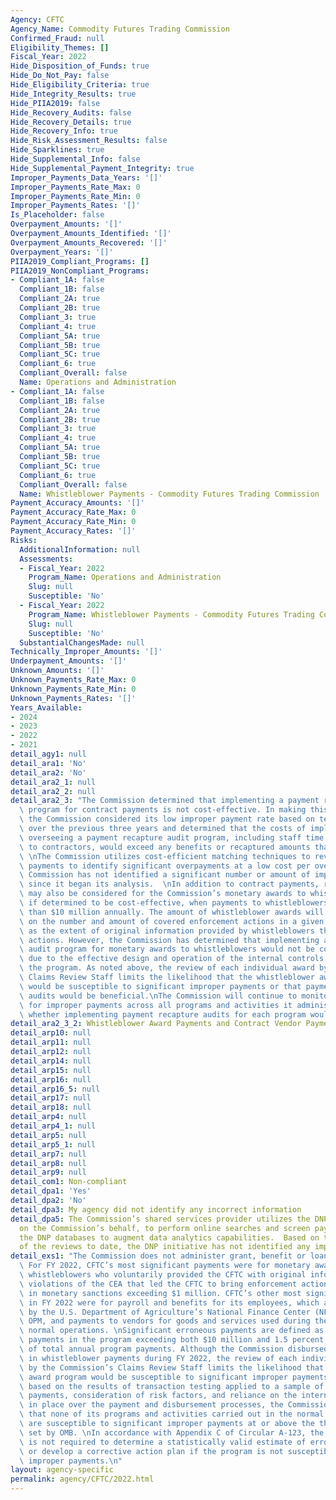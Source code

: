 ```yaml
---
Agency: CFTC
Agency_Name: Commodity Futures Trading Commission
Confirmed_Fraud: null
Eligibility_Themes: []
Fiscal_Year: 2022
Hide_Disposition_of_Funds: true
Hide_Do_Not_Pay: false
Hide_Eligibility_Criteria: true
Hide_Integrity_Results: true
Hide_PIIA2019: false
Hide_Recovery_Audits: false
Hide_Recovery_Details: true
Hide_Recovery_Info: true
Hide_Risk_Assessment_Results: false
Hide_Sparklines: true
Hide_Supplemental_Info: false
Hide_Supplemental_Payment_Integrity: true
Improper_Payments_Data_Years: '[]'
Improper_Payments_Rate_Max: 0
Improper_Payments_Rate_Min: 0
Improper_Payments_Rates: '[]'
Is_Placeholder: false
Overpayment_Amounts: '[]'
Overpayment_Amounts_Identified: '[]'
Overpayment_Amounts_Recovered: '[]'
Overpayment_Years: '[]'
PIIA2019_Compliant_Programs: []
PIIA2019_NonCompliant_Programs:
- Compliant_1A: false
  Compliant_1B: false
  Compliant_2A: true
  Compliant_2B: true
  Compliant_3: true
  Compliant_4: true
  Compliant_5A: true
  Compliant_5B: true
  Compliant_5C: true
  Compliant_6: true
  Compliant_Overall: false
  Name: Operations and Administration
- Compliant_1A: false
  Compliant_1B: false
  Compliant_2A: true
  Compliant_2B: true
  Compliant_3: true
  Compliant_4: true
  Compliant_5A: true
  Compliant_5B: true
  Compliant_5C: true
  Compliant_6: true
  Compliant_Overall: false
  Name: Whistleblower Payments - Commodity Futures Trading Commission
Payment_Accuracy_Amounts: '[]'
Payment_Accuracy_Rate_Max: 0
Payment_Accuracy_Rate_Min: 0
Payment_Accuracy_Rates: '[]'
Risks:
  AdditionalInformation: null
  Assessments:
  - Fiscal_Year: 2022
    Program_Name: Operations and Administration
    Slug: null
    Susceptible: 'No'
  - Fiscal_Year: 2022
    Program_Name: Whistleblower Payments - Commodity Futures Trading Commission
    Slug: null
    Susceptible: 'No'
  SubstantialChangesMade: null
Technically_Improper_Amounts: '[]'
Underpayment_Amounts: '[]'
Unknown_Amounts: '[]'
Unknown_Payments_Rate_Max: 0
Unknown_Payments_Rate_Min: 0
Unknown_Payments_Rates: '[]'
Years_Available:
- 2024
- 2023
- 2022
- 2021
detail_agy1: null
detail_ara1: 'No'
detail_ara2: 'No'
detail_ara2_1: null
detail_ara2_2: null
detail_ara2_3: "The Commission determined that implementing a payment recapture audit\
  \ program for contract payments is not cost-effective. In making this determination,\
  \ the Commission considered its low improper payment rate based on testing conducted\
  \ over the previous three years and determined that the costs of implementing and\
  \ overseeing a payment recapture audit program, including staff time and payments\
  \ to contractors, would exceed any benefits or recaptured amounts that might result.\
  \ \nThe Commission utilizes cost-efficient matching techniques to review all vendor\
  \ payments to identify significant overpayments at a low cost per overpayment. The\
  \ Commission has not identified a significant number or amount of improper payments\
  \ since it began its analysis.  \nIn addition to contract payments, recapture auditing\
  \ may also be considered for the Commission’s monetary awards to whistleblowers,\
  \ if determined to be cost-effective, when payments to whistleblowers total more\
  \ than $10 million annually. The amount of whistleblower awards will vary depending\
  \ on the number and amount of covered enforcement actions in a given year, as well\
  \ as the extent of original information provided by whistleblowers that led to the\
  \ actions. However, the Commission has determined that implementing a payment recapture\
  \ audit program for monetary awards to whistleblowers would not be cost-effective\
  \ due to the effective design and operation of the internal controls in place for\
  \ the program. As noted above, the review of each individual award by the Commission’s\
  \ Claims Review Staff limits the likelihood that the whistleblower award program\
  \ would be susceptible to significant improper payments or that payment recapture\
  \ audits would be beneficial.\nThe Commission will continue to monitor the potential\
  \ for improper payments across all programs and activities it administers and assess\
  \ whether implementing payment recapture audits for each program would be cost-effective.\n"
detail_ara2_3_2: Whistleblower Award Payments and Contract Vendor Payments
detail_arp10: null
detail_arp11: null
detail_arp12: null
detail_arp14: null
detail_arp15: null
detail_arp16: null
detail_arp16_5: null
detail_arp17: null
detail_arp18: null
detail_arp4: null
detail_arp4_1: null
detail_arp5: null
detail_arp5_1: null
detail_arp7: null
detail_arp8: null
detail_arp9: null
detail_com1: Non-compliant
detail_dpa1: 'Yes'
detail_dpa2: 'No'
detail_dpa3: My agency did not identify any incorrect information
detail_dpa5: The Commission’s shared services provider utilizes the DNP Business Center,
  on the Commission’s behalf, to perform online searches and screen payments against
  the DNP databases to augment data analytics capabilities.  Based on the results
  of the reviews to date, the DNP initiative has not identified any improper payments.
detail_exs1: "The Commission does not administer grant, benefit or loan programs.\
  \ For FY 2022, CFTC’s most significant payments were for monetary awards to eligible\
  \ whistleblowers who voluntarily provided the CFTC with original information about\
  \ violations of the CEA that led the CFTC to bring enforcement actions that resulted\
  \ in monetary sanctions exceeding $1 million. CFTC’s other most significant payments\
  \ in FY 2022 were for payroll and benefits for its employees, which are administered\
  \ by the U.S. Department of Agriculture’s National Finance Center (NFC) and the\
  \ OPM, and payments to vendors for goods and services used during the course of\
  \ normal operations. \nSignificant erroneous payments are defined as annual erroneous\
  \ payments in the program exceeding both $10 million and 1.5 percent, or $100 million\
  \ of total annual program payments. Although the Commission disbursed $203.3 million\
  \ in whistleblower payments during FY 2022, the review of each individual award\
  \ by the Commission’s Claims Review Staff limits the likelihood that the whistleblower\
  \ award program would be susceptible to significant improper payments.  In addition,\
  \ based on the results of transaction testing applied to a sample of FY 2022 vendor\
  \ payments, consideration of risk factors, and reliance on the internal controls\
  \ in place over the payment and disbursement processes, the Commission has determined\
  \ that none of its programs and activities carried out in the normal course of business\
  \ are susceptible to significant improper payments at or above the threshold levels\
  \ set by OMB. \nIn accordance with Appendix C of Circular A-123, the Commission\
  \ is not required to determine a statistically valid estimate of erroneous payments\
  \ or develop a corrective action plan if the program is not susceptible to significant\
  \ improper payments.\n"
layout: agency-specific
permalink: agency/CFTC/2022.html
---
```

